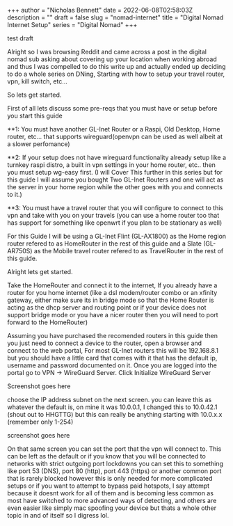 +++
author = "Nicholas Bennett"
date = 2022-06-08T02:58:03Z
description = ""
draft = false
slug = "nomad-internet"
title = "Digital Nomad Internet Setup"
series = "Digital Nomad"
+++


test draft

Alright so I was browsing Reddit and came across a post in the digital nomad sub asking about covering up your location when working abroad and thus I was compelled to do this write up and actually ended up deciding to do a whole series on DNing, Starting with how to setup your travel router, vpn, kill switch, etc... 

So lets get started. 

First of all lets discuss some pre-reqs that you must have or setup before you start this guide 

**1: You must have another GL-Inet Router or a Raspi, Old Desktop, Home router, etc... that supports wireguard(openvpn can be used as well albeit at a slower perfomance)

**2: If your setup does not have wireguard functionality already setup like a turnkey raspi distro, a built in vpn settings in your home router, etc.. then you must setup wg-easy first. (I will Cover This further in this series but for this guide I will assume you bought Two GL-Inet Routers and one will act as the server in your home region while the other goes with you and connects to it.)

**3: You must have a travel router that you will configure to connect to this vpn and take with you on your travels (you can use a home router too that has support for something like openwrt if you plan to be stationary as well)


For this Guide I will be using a GL-Inet Flint (GL-AX1800) as the Home region router refered to as HomeRouter in the rest of this guide and a Slate (GL-AR750S) as the Mobile travel router refered to as TravelRouter in the rest of this guide. 


Alright lets get started. 

Take the HomeRouter and connect it to the internet, If you already have a router for you home internet (like a dsl modem/router combo or an xfinity gateway, either make sure its in bridge mode so that the Home Router is acting as the dhcp server and routing point or if your device does not support bridge mode or you have a nicer router then you will need to port forward to the HomeRouter)

Assuming you have purchased the recomended routers in this guide then you just need to connect a device to the router, open a browser and connect to the web portal, For most GL-Inet routers this will be 192.168.8.1 but you should have a little card that comes with it that has the default ip, username and password documented on it. Once you are logged into the portal go to VPN -> WireGuard Server. Click Initialize WireGuard Server

Screenshot goes here

choose the IP address subnet on the next screen. you can leave this as whatever the default is, on mine it was 10.0.0.1, I changed this to 10.0.42.1 (shout out to HHGTTG) but this can really be anything starting with 10.0.x.x (remember only 1-254)

screenshot goes here 

On that same screen you can set the port that the vpn will connect to. This can be left as the default or if you know that you will be connected to networks with strict outgoing port lockdowns you can set this to something like port 53 (DNS), port 80 (http), port 443 (https) or another common port that is rarely blocked however this is only needed for more complicated setups or if you want to attempt to bypass paid hotspots, I say attempt because it doesnt work for all of them and is becoming less common as most have switched to more advanced ways of detecting, and others are even easier like simply mac spoofing your device but thats a whole other topic in and of itself so I digress lol.



